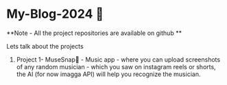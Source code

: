 # My-Blog-2024 🚀
**Note - All the project repositories are available on github **

Lets talk about the projects <br>
1. Project 1- MuseSnap🎼 - Music app - where you can upload screenshots of any random musician - which you saw on instagram reels or shorts, <br>
   the AI (for now imagga API) will help you recognize the musician.
